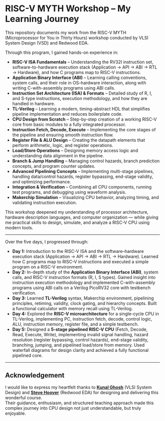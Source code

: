 # RISC-V MYTH Workshop – My Learning Journey

This repository documents my work from the RISC-V MYTH (Microprocessor for You in Thirty Hours) workshop conducted by VLSI System Design (VSD) and Redwood EDA.

Through this program, I gained hands-on experience in:

- **RISC-V ISA Fundamentals** – Understanding the RV32I instruction set, software-to-hardware execution stack (Application → API → ABI → RTL → Hardware), and how C programs map to RISC-V instructions.  
- **Application Binary Interface (ABI)** – Learning calling conventions, system calls, and their role in OS–hardware interaction, along with writing C-with-assembly programs using ABI calls.  
- **Instruction Set Architecture (ISA) & Formats** – Detailed study of R, I, and S-type instructions, execution methodology, and how they are handled in hardware.  
- **TL-Verilog** – Learning a modern, timing-abstract HDL that simplifies pipeline implementation and reduces boilerplate code.  
- **CPU Design from Scratch** – Step-by-step creation of a working RISC-V core from basic modules to a fully integrated processor.  
- **Instruction Fetch, Decode, Execute** – Implementing the core stages of the pipeline and ensuring smooth instruction flow.  
- **Register File & ALU Design** – Creating the datapath elements that perform arithmetic, logic, and register operations.  
- **Load/Store Operations** – Designing memory access logic and understanding data alignment in the pipeline.  
- **Branch & Jump Handling** – Managing control hazards, branch prediction concepts, and program counter updates.  
- **Advanced Pipelining Concepts** – Implementing multi-stage pipelines, handling data/control hazards, register bypassing, end-stage validity, and optimizing performance.  
- **Integration & Verification** – Combining all CPU components, running test programs, and debugging using waveform analysis.  
- **Makerchip Simulation** – Visualizing CPU behavior, analyzing timing, and validating instruction execution.


This workshop deepened my understanding of processor architecture, hardware description languages, and computer organization — while giving me practical skills to design, simulate, and analyze a RISC-V CPU using modern tools.

---
Over the five days, I progressed through:

- **Day 1:** Introduction to the RISC-V ISA and the software–hardware execution stack (Application → API → ABI → RTL → Hardware). Learned how C programs map to RISC-V instructions and executed a simple program on a RISC-V environment.
- **Day 2:** In-depth study of the **Application Binary Interface (ABI)**, system calls, and RISC-V instruction formats (R, I, S types). Gained insight into instruction execution methodology and implemented C-with-assembly programs using ABI calls on a Verilog PicoRV32 core with testbench verification.
- **Day 3:** Learned **TL-Verilog** syntax, Makerchip environment, pipelining principles, retiming, validity, clock gating, and hierarchy concepts. Built a functional calculator with memory recall using TL-Verilog.
- **Day 4:** Explored the **RISC-V microarchitecture** for a single-cycle CPU in TL-Verilog, implementing PC, instruction fetch, decode, control logic, ALU, instruction memory, register file, and a simple testbench.
- **Day 5:** Designed a **5-stage pipelined RISC-V CPU** (Fetch, Decode, Read, Execute, Write), implementing invalid signal handling, hazard resolution (register bypassing, control hazards), end-stage validity, branching, jumping, and pipelined load/store from memory. Used waterfall diagrams for design clarity and achieved a fully functional pipelined core.

---
## Acknowledgement

I would like to express my heartfelt thanks to [**Kunal Ghosh**](https://www.linkedin.com/in/kunal-ghosh-vlsisystemdesign-com-28084836/) (VLSI System Design) and [**Steve Hoover**](https://www.linkedin.com/in/steve-hoover-a44b607/) (Redwood EDA) for designing and delivering this wonderful course.  
Their guidance, enthusiasm, and structured teaching approach made this complex journey into CPU design not just understandable, but truly enjoyable.
